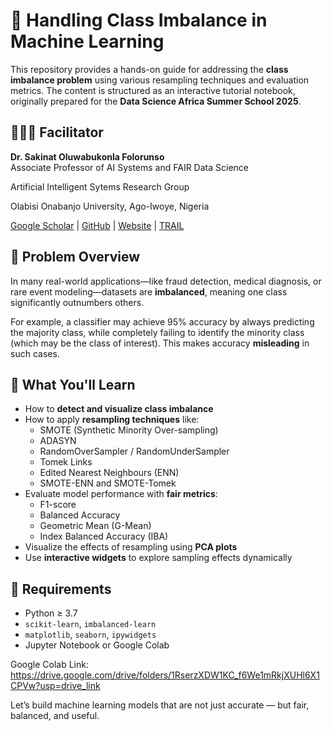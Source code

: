 # 🧪 Handling Class Imbalance in Machine Learning

This repository provides a hands-on guide for addressing the **class imbalance problem** using various resampling techniques and evaluation metrics. The content is structured as an interactive tutorial notebook, originally prepared for the **Data Science Africa Summer School 2025**.

## 👩🏾‍🏫 Facilitator

**Dr. Sakinat Oluwabukonla Folorunso**  
Associate Professor of AI Systems and FAIR Data Science

Artificial Intelligent Sytems Research Group

Olabisi Onabanjo University, Ago-Iwoye, Nigeria

[Google Scholar](https://scholar.google.com/citations?user=ysoR2G0AAAAJ) | [GitHub](https://github.com/Sakinat-Folorunso) | [Website](https://sites.google.com/view/sakinatfolorunso/home) | [TRAIL](https://sites.google.com/view/ai-trail-oou/home)

## 📌 Problem Overview

In many real-world applications—like fraud detection, medical diagnosis, or rare event modeling—datasets are **imbalanced**, meaning one class significantly outnumbers others.

For example, a classifier may achieve 95% accuracy by always predicting the majority class, while completely failing to identify the minority class (which may be the class of interest). This makes accuracy **misleading** in such cases.

## 🎯 What You'll Learn

- How to **detect and visualize class imbalance**
- How to apply **resampling techniques** like:
  - SMOTE (Synthetic Minority Over-sampling)
  - ADASYN
  - RandomOverSampler / RandomUnderSampler
  - Tomek Links
  - Edited Nearest Neighbours (ENN)
  - SMOTE-ENN and SMOTE-Tomek
- Evaluate model performance with **fair metrics**:
  - F1-score
  - Balanced Accuracy
  - Geometric Mean (G-Mean)
  - Index Balanced Accuracy (IBA)
- Visualize the effects of resampling using **PCA plots**
- Use **interactive widgets** to explore sampling effects dynamically

## 🧠 Requirements

- Python ≥ 3.7
- `scikit-learn`, `imbalanced-learn`
- `matplotlib`, `seaborn`, `ipywidgets`
- Jupyter Notebook or Google Colab

Google Colab Link: https://drive.google.com/drive/folders/1RserzXDW1KC_f6We1mRkjXUHl6X1CPVw?usp=drive_link 


Let’s build machine learning models that are not just accurate — but fair, balanced, and useful.
